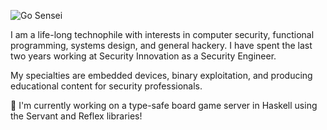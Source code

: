 ![Go Sensei](https://maxfieldchen.com/images/pretty.PNG)

I am a life-long technophile with interests in computer security, functional programming, systems design, and general hackery. I have spent the last two years working at Security Innovation as a Security Engineer.

My specialties are embedded devices, binary exploitation, and producing educational content for security professionals.

🔭 I'm currently working on a type-safe board game server in Haskell using the Servant and Reflex libraries!
<!--
**Maxfield-Chen/Maxfield-Chen** is a ✨ _special_ ✨ repository because its `README.md` (this file) appears on your GitHub profile.

Here are some ideas to get you started:

- 🔭 I’m currently working on ...
- 🌱 I’m currently learning ...
- 👯 I’m looking to collaborate on ...
- 🤔 I’m looking for help with ...
- 💬 Ask me about ...
- 📫 How to reach me: ...
- 😄 Pronouns: ...
- ⚡ Fun fact: ...
-->
